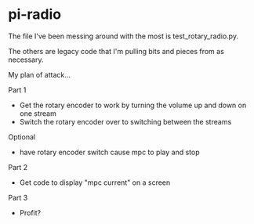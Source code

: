 # pi-radio
The file I've been messing around with the most is test_rotary_radio.py. 

The others are legacy code that I'm pulling bits and pieces from as necessary. 

My plan of attack...

Part 1
- Get the rotary encoder to work by turning the volume up and down on one stream
- Switch the rotary encoder over to switching between the streams

Optional 
- have rotary encoder switch cause mpc to play and stop

Part 2
- Get code to display "mpc current" on a screen

Part 3
- Profit?
